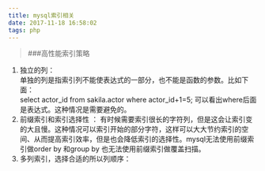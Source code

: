 ```yaml
---
title: mysql索引相关
date: 2017-11-18 16:58:02
tags: php
---
```

> ###高性能索引策略
1. 独立的列：  
   单独的列是指索引列不能使表达式的一部分，也不能是函数的参数。比如下面：   
   select actor_id from sakila.actor where actor_id+1=5;  可以看出where后面是表达式。这种情况是需要避免的。
2. 前缀索引和索引选择性 ：
   有时候需要索引很长的字符列，但是这会让索引变的大且慢。这种情况可以索引开始的部分字符，这样可以大大节约索引的空间、从而提高索引效率，但是也会降低索引的选择性。mysql无法使用前缀索引做order by 和group by 也无法使用前缀索引做覆盖扫描。
3. 多列索引，选择合适的所以列顺序：  
   
